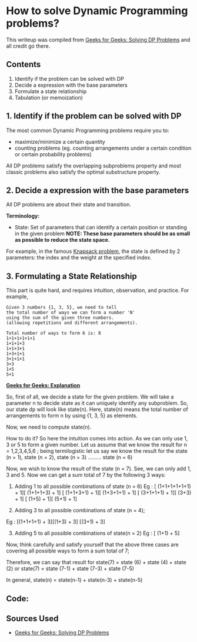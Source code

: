 # How to solve Dynamic Programming problems?

This writeup was compiled from [Geeks for Geeks: Solving DP Problems](https://www.geeksforgeeks.org/solve-dynamic-programming-problem/) and all credit go there.

## Contents

1. Identify if the problem can be solved with DP
2. Decide a expression with the base parameters
3. Formulate a state relationship
4. Tabulation (or memoization)

## 1. Identify if the problem can be solved with DP

The most common Dynamic Programming problems require you to:

-   maximize/minimize a certain quantity
-   counting problems (eg. counting arrangements under a certain condition or certain probability problems)

All DP problems satisfy the overlapping subproblems property and most classic problems also satisfy the optimal substructure property.

## 2. Decide a expression with the base parameters

All DP problems are about their state and transition.

**Terminology:**

-   State: Set of parameters that can identify a certain position or standing in the given problem
    **NOTE: These base parameters should be as small as possible to reduce the state space.**

For example, in the famous [Knapsack problem](../classic_problems/knapsack_problem.md), the state is defined by 2 parameters: the index and the weight at the specified index.

## 3. Formulating a State Relationship

This part is quite hard, and requires intuition, observation, and practice. For example,

```
Given 3 numbers {1, 3, 5}, we need to tell
the total number of ways we can form a number 'N'
using the sum of the given three numbers.
(allowing repetitions and different arrangements).

Total number of ways to form 6 is: 8
1+1+1+1+1+1
1+1+1+3
1+1+3+1
1+3+1+1
3+1+1+1
3+3
1+5
5+1
```

**[Geeks for Geeks: Explanation](https://www.geeksforgeeks.org/solve-dynamic-programming-problem/)**

So, first of all, we decide a state for the given problem. We will take a parameter n to decide state as it can uniquely identify any subproblem. So, our state dp will look like state(n). Here, state(n) means the total number of arrangements to form n by using {1, 3, 5} as elements.

Now, we need to compute state(n).

How to do it?
So here the intuition comes into action. As we can only use 1, 3 or 5 to form a given number. Let us assume that we know the result for n = 1,2,3,4,5,6 ; being termilogistic let us say we know the result for the
state (n = 1), state (n = 2), state (n = 3) ……… state (n = 6)

Now, we wish to know the result of the state (n = 7). See, we can only add 1, 3 and 5. Now we can get a sum total of 7 by the following 3 ways:

1. Adding 1 to all possible combinations of state (n = 6)
   Eg : [ (1+1+1+1+1+1) + 1][ (1+1+1+3) + 1]
   [ (1+1+3+1) + 1][ (1+3+1+1) + 1]
   [ (3+1+1+1) + 1][ (3+3) + 1]
   [ (1+5) + 1][ (5+1) + 1]

2) Adding 3 to all possible combinations of state (n = 4);

Eg : [(1+1+1+1) + 3][(1+3) + 3]
[(3+1) + 3]

3. Adding 5 to all possible combinations of state(n = 2)
   Eg : [ (1+1) + 5]

Now, think carefully and satisfy yourself that the above three cases are covering all possible ways to form a sum total of 7;

Therefore, we can say that result for
state(7) = state (6) + state (4) + state (2)
or
state(7) = state (7-1) + state (7-3) + state (7-5)

In general,
state(n) = state(n-1) + state(n-3) + state(n-5)

## Code:

## Sources Used

-   [Geeks for Geeks: Solving DP Problems](https://www.geeksforgeeks.org/solve-dynamic-programming-problem/)
